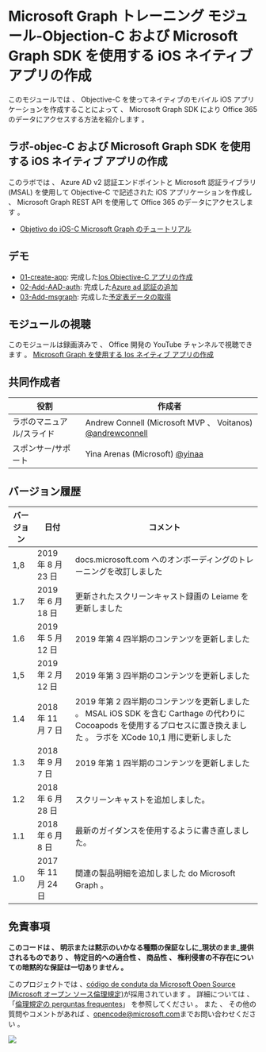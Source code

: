 # <a name="microsoft-graph-----objective-c--microsoft-graph-sdk--ios--"></a>Microsoft Graph トレーニング モジュール-Objection-C および Microsoft Graph SDK を使用する iOS ネイティブ アプリの作成

このモジュールでは 、 Objective-C を使ってネイティブのモバイル iOS アプリケーションを作成することによって 、 Microsoft Graph SDK により Office 365 のデータにアクセスする方法を紹介します 。

## <a name="---objective-c--microsoft-graph-sdk--ios--"></a>ラボ-objec-C および Microsoft Graph SDK を使用する iOS ネイティブ アプリの作成

このラボでは 、 Azure AD v2 認証エンドポイントと Microsoft 認証ライブラリ (MSAL) を使用して Objective-C で記述された iOS アプリケーションを作成し 、 Microsoft Graph REST API を使用して Office 365 のデータにアクセスします 。

- [Objetivo do iOS-C Microsoft Graph のチュートリアル](https://docs.microsoft.com/graph/tutorials/ios-objectivec)

## <a name=""></a>デモ

- [01-create-app](demos/01-create-app): 完成した[Ios Objective-C アプリの作成](https://docs.microsoft.com/graph/tutorials/ios-objectivec?tutorial-step=1)
- [02-Add-AAD-auth](demos/02-add-aad-auth): 完成した[Azure ad 認証の追加](https://docs.microsoft.com/graph/tutorials/ios-objectivec?tutorial-step=3)
- [03-Add-msgraph](demos/03-add-msgraph): 完成した[予定表データの取得](https://docs.microsoft.com/graph/tutorials/ios-objectivec?tutorial-step=4)

## <a name=""></a>モジュールの視聴

このモジュールは録画済みで 、 Office 開発の YouTube チャンネルで視聴できます 。 [Microsoft Graph を使用する Ios ネイティブ アプリの作成](https://youtu.be/Gg8Qy1Dqyzw)

## <a name=""></a>共同作成者

| 役割 | 作成者 |
| -------------------- | ------------------------------------------------------------------------------------- |
| ラボのマニュアル/スライド | Andrew Connell (Microsoft MVP 、 Voitanos) [@andrewconnell](//github.com/andrewconnell) |
| スポンサー/サポート | Yina Arenas (Microsoft) [@yinaa](//github.com/yinaa) |

## <a name=""></a>バージョン履歴

| バージョン | 日付 | コメント |
| ------- | ------------------ | ------------------------------------------------------------------------------------------------------------------------------------ |
| 1,8 | 2019 年 8 月 23 日 | docs.microsoft.com へのオンボーディングのトレーニングを改訂しました |
| 1.7 | 2019 年 6 月 18 日 | 更新されたスクリーンキャスト録画の Leiame を更新しました |
| 1.6 | 2019 年 5 月 12 日 | 2019 年第 4 四半期のコンテンツを更新しました |
| 1,5 | 2019 年 2 月 12 日 | 2019 年第 3 四半期のコンテンツを更新しました |
| 1.4 | 2018 年 11 月 7 日 | 2019 年第 2 四半期のコンテンツを更新しました 。 MSAL iOS SDK を含む Carthage の代わりに Cocoapods を使用するプロセスに置き換えました 。 ラボを XCode 10,1 用に更新しました |
| 1.3 | 2018 年 9 月 7 日 | 2019 年第 1 四半期のコンテンツを更新しました |
| 1.2 | 2018 年 6 月 28 日 | スクリーンキャストを追加しました。 |
| 1.1 | 2018 年 6 月 8 日 | 最新のガイダンスを使用するように書き直しました。 |
| 1.0 | 2017 年 11 月 24 日 | 関連の製品明細を追加しました do Microsoft Graph 。 |

## <a name=""></a>免責事項

**このコードは 、 明示または黙示のいかなる種類の保証なしに_現状のまま_提供されるものであり 、 特定目的への適合性 、 商品性 、 権利侵害の不存在についての暗黙的な保証は一切ありません 。**

このプロジェクトでは 、[código de conduta da Microsoft Open Source (Microsoft オープン ソース倫理規定)](https://opensource.microsoft.com/codeofconduct/)が採用されています 。 詳細については 、 「[倫理規定の perguntas frequentes](https://opensource.microsoft.com/codeofconduct/faq/)」 を参照してください 。 また 、 その他の質問やコメントがあれば 、[opencode@microsoft.com](mailto:opencode@microsoft.com)までお問い合わせください 。

<img src="https://telemetry.sharepointpnp.com/msgraph-training-ios-objectivec" />
